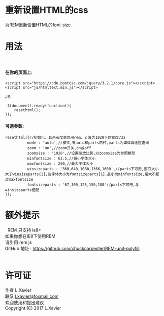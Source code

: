 # 重新设置HTML的css
为REM重新设置HTML的font-size.


# 用法
 
#### 在你的页面上:

```
<script src="https://cdn.bootcss.com/jquery/3.2.1/core.js"></script>
<script src="js/htmltext.min.js"></script>
```

JS:

```
 $(document).ready(function(){
    resethtml();
});
```

#### 可选参数:

```
resethtml({//初始化，其余长度单位用rem，计算为1920下的宽度/32
    	  mode : 'auto',//模式,有auto和parts两种,parts为媒体自适应查询
    	  zoom : 'on',//zoom开关,on或off
    	  zoomsize : '1920',//设置缩放比例,以zoomsize为参照模型
          minfontsize : 62.5,//最小字体大小
          maxfontsize : 200,//最大字体大小
          winsizeparts : '360,640,1080,1366,1600',//parts下可用,窗口大小大于winsizeparts[1],则字体大小为fontsizeparts[1],最小为minfontsize,最大不超过maxfontsize
          fontsizeparts : '67,100,125,150,180'//parts下可用,与winsizeparts搭配
});
```

# 额外提示
 
REM 只支持 ie8+<br />
如果你想在IE8下使用REM<br />
请引用 rem.js<br />
GitHub 地址 : https://github.com/chuckcarpenter/REM-unit-polyfill<br />
 

# 许可证

作者 L.Xavier<br />
联系 l.xavier@foxmail.com<br />
欢迎使用和提出建议<br />
Copyright (C) 2017  L.Xavier<br />
